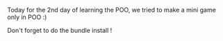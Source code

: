 Today for the 2nd day of learning the POO, we tried to make a mini game only in POO :)

Don't forget to do the bundle install !